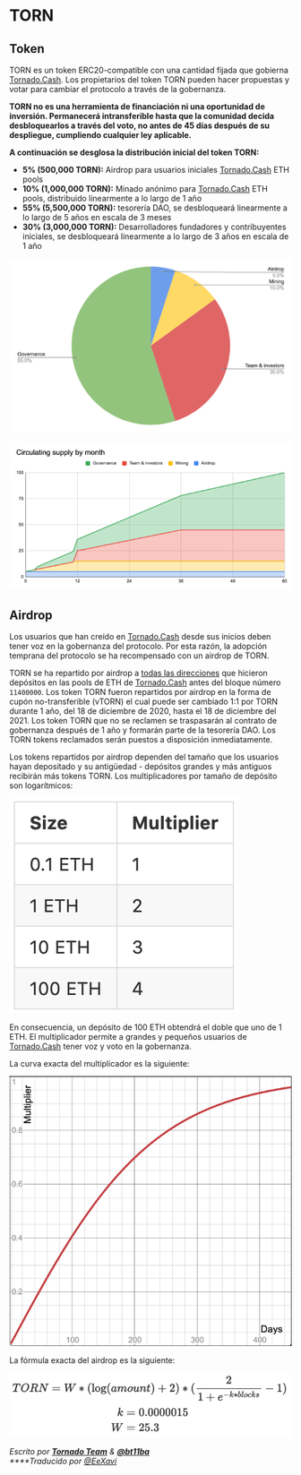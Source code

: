 # TORN

## Token

TORN es un token ERC20-compatible con una cantidad fijada que gobierna [Tornado.Cash](https://tornado.cash/). Los propietarios del token TORN pueden hacer propuestas y votar para cambiar el protocolo a través de la gobernanza.

**TORN no es una herramienta de financiación ni una oportunidad de inversión. Permanecerá intransferible hasta que la comunidad decida desbloquearlos a través del voto, no antes de 45 días después de su despliegue, cumpliendo cualquier ley aplicable.**

**A continuación se desglosa la distribución inicial del token TORN:**

* **5% \(500,000 TORN\):** Airdrop para usuarios iniciales [Tornado.Cash](https://tornado.cash/) ETH pools
* **10% \(1,000,000 TORN\):** Minado anónimo para [Tornado.Cash](https://tornado.cash/) ETH pools, distribuido linearmente a lo largo de 1 año
* **55% \(5,500,000 TORN\):** tesorería DAO, se desbloqueará linearmente a lo largo de 5 años en escala de 3 meses
* **30% \(3,000,000 TORN\):** Desarrolladores fundadores y contribuyentes iniciales, se desbloqueará linearmente a lo largo de 3 años en escala de 1 año 

![](.gitbook/assets/1-bjggju1rn4_qoxgcljfneq.png)

![](.gitbook/assets/1-gmc0jw8zr5xfvrk5zyqmya.png)

## Airdrop <a id="f04d"></a>

Los usuarios que han creído en [Tornado.Cash](https://tornado.cash/) desde sus inicios deben tener voz en la gobernanza del protocolo. Por esta razón, la adopción temprana del protocolo se ha recompensado con un airdrop de TORN.

TORN se ha repartido por airdrop a [todas las direcciones](https://github.com/tornadocash/airdrop/blob/master/airdrop.csv) que hicieron depósitos en las pools de ETH de [Tornado.Cash](https://tornado.cash/) antes del bloque número `11400000`. Los token TORN fueron repartidos por airdrop en la forma de cupón no-transferible \(vTORN\) el cual puede ser cambiado 1:1 por TORN durante 1 año, del 18 de diciembre de 2020, hasta el 18 de diciembre del 2021. Los token TORN que no se reclamen se traspasarán al contrato de gobernanza después de 1 año y formarán parte de la tesorería DAO. Los TORN tokens reclamados serán puestos a disposición inmediatamente.

Los tokens repartidos por airdrop dependen del tamaño que los usuarios hayan depositado y su antigüedad - depósitos grandes y más antiguos recibirán más tokens TORN. Los multiplicadores por tamaño de depósito son logarítmicos:

![](.gitbook/assets/1-ogfrad8p3gez14zh4jndiq-2x.png)



En consecuencia, un depósito de 100 ETH obtendrá el doble que uno de 1 ETH. El multiplicador permite a grandes y pequeños usuarios de [Tornado.Cash](https://tornado.cash/) tener voz y voto en la gobernanza.

La curva exacta del multiplicador es la siguiente:

![](.gitbook/assets/1-bje88nlnkbe29-zcs5agkw-2x.png)

La fórmula exacta del airdrop es la siguiente:

![](.gitbook/assets/1-megm4amqrrkx0qxva9iska-2x.png)

_Escrito por_ [_**Tornado Team**_](https://tornado-cash.medium.com/tornado-cash-governance-proposal-a55c5c7d0703) _&_ [_**@bt11ba**_](https://torn.community/u/bt11ba/)  
_****Traducido por_ [_@EeXavi_](https://twitter.com/EeXavi?s=09)


